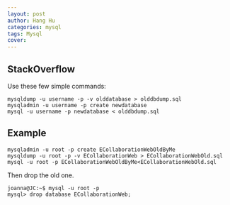 ```yaml
---
layout: post
author: Hang Hu
categories: mysql
tags: Mysql 
cover: 
---
```


## StackOverflow

Use these few simple commands:

```
mysqldump -u username -p -v olddatabase > olddbdump.sql
mysqladmin -u username -p create newdatabase
mysql -u username -p newdatabase < olddbdump.sql
```

## Example

```
mysqladmin -u root -p create ECollaborationWebOldByMe
mysqldump -u root -p -v ECollaborationWeb > ECollaborationWebOld.sql
mysql -u root -p ECollaborationWebOldByMe<ECollaborationWebOld.sql
```

Then drop the old one.

```
joanna@JC:~$ mysql -u root -p
mysql> drop database ECollaborationWeb;
```
